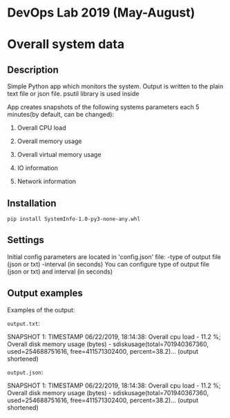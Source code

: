 # DevOps Lab 2019 (May-August)
# Overall system data

## Description

Simple Python app which monitors the system. Output is written to the plain text file or json file.
psutil library is used inside

App creates snapshots of the following systems parameters each 5 minutes(by default, can be changed): 

1) Overall CPU load 

2) Overall memory usage 

3) Overall virtual memory usage 

4) IO information 

5) Network information 

## Installation

`pip install SystemInfo-1.0-py3-none-any.whl`

## Settings

Initial config parameters are located in 'config.json' file: -type of output file (json or txt)
                                                             -interval (in seconds) 
You can configure type of output file (json or txt) and interval (in seconds) 

## Output examples

Examples of the output:

`output.txt`:

SNAPSHOT 1: TIMESTAMP 06/22/2019, 18:14:38: Overall cpu load - 11.2 %; 
 Overall disk memory usage (bytes) - sdiskusage(total=701940367360, used=254688751616, 
 free=411571302400, percent=38.2)... (output shortened)


`output.json`:

SNAPSHOT 1: TIMESTAMP 06/22/2019, 18:14:38: Overall cpu load - 11.2 %; 
 Overall disk memory usage (bytes) - sdiskusage(total=701940367360, used=254688751616, 
 free=411571302400, percent=38.2)... (output shortened)
 

